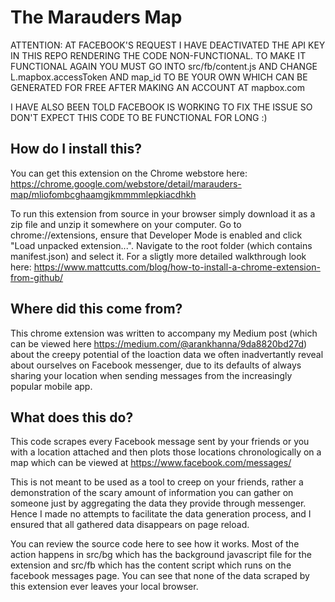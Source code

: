 # The Marauders Map
ATTENTION: AT FACEBOOK'S REQUEST I HAVE DEACTIVATED THE API KEY IN THIS REPO RENDERING THE CODE NON-FUNCTIONAL. TO MAKE IT FUNCTIONAL AGAIN YOU MUST GO INTO src/fb/content.js AND CHANGE L.mapbox.accessToken AND map_id TO BE YOUR OWN WHICH CAN BE GENERATED FOR FREE AFTER MAKING AN ACCOUNT AT mapbox.com

I HAVE ALSO BEEN TOLD FACEBOOK IS WORKING TO FIX THE ISSUE SO DON'T EXPECT THIS CODE TO BE FUNCTIONAL FOR LONG :)

## How do I install this?
You can get this extension on the Chrome webstore here: https://chrome.google.com/webstore/detail/marauders-map/mliofombcghaamgjkmmmmlepkiacdhkh

To run this extension from source in your browser simply download it as a zip file and unzip it somewhere on your computer. Go to chrome://extensions, ensure that Developer Mode is enabled and click "Load unpacked extension...". 
Navigate to the root folder (which contains manifest.json) and select it. 
For a sligtly more detailed walkthrough look here: https://www.mattcutts.com/blog/how-to-install-a-chrome-extension-from-github/

## Where did this come from?
This chrome extension was written to accompany my Medium post (which can be viewed here https://medium.com/@arankhanna/9da8820bd27d) about the creepy potential of the 
loaction data we often inadvertantly reveal about ourselves on Facebook messenger, due to its defaults of always sharing your 
location when sending messages from the increasingly popular mobile app. 

## What does this do?
This code scrapes every Facebook message sent by your friends or you with a location attached and then plots those locations chronologically on a map which can be viewed at https://www.facebook.com/messages/

This is not meant to be used as a tool to creep on your friends, rather a demonstration of the scary amount of information you can gather on someone just by aggregating the data they provide through messenger. Hence I made no attempts to facilitate the data generation process, and I ensured that all gathered data disappears on page reload.

You can review the source code here to see how it works. Most of the action happens in src/bg which has the background javascript file for the extension and src/fb which has the content script which runs on the facebook messages page. 
You can see that none of the data scraped by this extension ever leaves your local browser.

